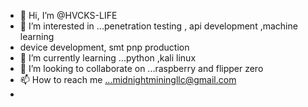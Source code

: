 - 👋 Hi, I’m @HVCKS-LIFE
- 👀 I’m interested in ...penetration testing , api development ,machine learning
- device development, smt pnp production
- 🌱 I’m currently learning ...python ,kali linux
- 💞️ I’m looking to collaborate on ...raspberry and flipper zero
- 📫 How to reach me ...midnightminingllc@gmail.com
- 
  

<!---
HVCKS-LIFE/HVCKS-LIFE is a ✨ special ✨ repository because its `README.md` (this file) appears on your GitHub profile.
You can click the Preview link to take a look at your changes.
--->
